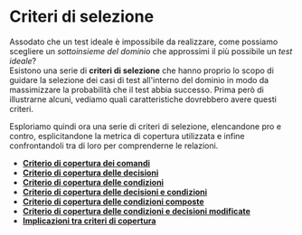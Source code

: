 # Criteri di selezione

Assodato che un test ideale è impossibile da realizzare, come possiamo scegliere un _sottoinsieme del dominio_ che approssimi il più possibile un _test ideale_? \
Esistono una serie di __criteri di selezione__ che hanno proprio lo scopo di guidare la selezione dei casi di test all'interno del dominio in modo da massimizzare la probabilità che il test abbia successo.
Prima però di illustrarne alcuni, vediamo quali caratteristiche dovrebbero avere questi criteri.

Esploriamo quindi ora una serie di criteri di selezione, elencandone pro e contro, esplicitandone la metrica di copertura utilizzata e infine confrontandoli tra di loro per comprenderne le relazioni.

- [**Criterio di copertura dei comandi**](./01_comandi.md)
- [**Criterio di copertura delle decisioni**](./02_decisioni.md)
- [**Criterio di copertura delle condizioni**](./03_condizioni.md)
- [**Criterio di copertura delle decisioni e condizioni**](./04_decisioni-condizioni.md)
- [**Criterio di copertura delle condizioni composte**](./05_condizioni-composte.md)
- [**Criterio di copertura delle condizioni e decisioni modificate**](./06_condizioni-decisioni-modificate.md)
- [**Implicazioni tra criteri di copertura**](./07_implicazioni.md)
